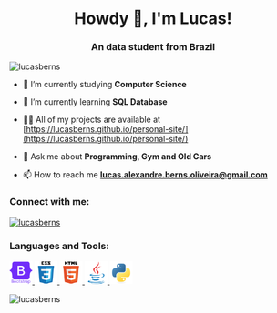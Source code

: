 <h1 align="center">Howdy 👋, I'm Lucas!</h1>
<h3 align="center">An data student from Brazil</h3>

<p align="left"> <img src="https://komarev.com/ghpvc/?username=lucasberns&label=Profile%20views&color=0e75b6&style=flat" alt="lucasberns" /> </p>

- 🔭 I’m currently studying **Computer Science**

- 🌱 I’m currently learning **SQL Database**

- 👨‍💻 All of my projects are available at [https://lucasberns.github.io/personal-site/](https://lucasberns.github.io/personal-site/)

- 💬 Ask me about **Programming, Gym and Old Cars**

- 📫 How to reach me **lucas.alexandre.berns.oliveira@gmail.com**

<h3 align="left">Connect with me:</h3>
<p align="left">
<a href="https://linkedin.com/in/lucasberns" target="blank"><img align="center" src="https://raw.githubusercontent.com/rahuldkjain/github-profile-readme-generator/master/src/images/icons/Social/linked-in-alt.svg" alt="lucasberns" height="30" width="40" /></a>
</p>

<h3 align="left">Languages and Tools:</h3>
<p align="left"> <a href="https://getbootstrap.com" target="_blank" rel="noreferrer"> <img src="https://raw.githubusercontent.com/devicons/devicon/master/icons/bootstrap/bootstrap-plain-wordmark.svg" alt="bootstrap" width="40" height="40"/> </a> <a href="https://www.w3schools.com/css/" target="_blank" rel="noreferrer"> <img src="https://raw.githubusercontent.com/devicons/devicon/master/icons/css3/css3-original-wordmark.svg" alt="css3" width="40" height="40"/> </a> <a href="https://www.w3.org/html/" target="_blank" rel="noreferrer"> <img src="https://raw.githubusercontent.com/devicons/devicon/master/icons/html5/html5-original-wordmark.svg" alt="html5" width="40" height="40"/> </a> <a href="https://www.java.com" target="_blank" rel="noreferrer"> <img src="https://raw.githubusercontent.com/devicons/devicon/master/icons/java/java-original.svg" alt="java" width="40" height="40"/> </a> <a href="https://www.python.org" target="_blank" rel="noreferrer"> <img src="https://raw.githubusercontent.com/devicons/devicon/master/icons/python/python-original.svg" alt="python" width="40" height="40"/> </a> </p>

<p><img align="center" src="https://github-readme-stats.vercel.app/api/top-langs?username=lucasberns&show_icons=true&locale=en&layout=compact" alt="lucasberns" /></p>
